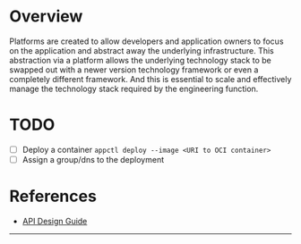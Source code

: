 # Overview

Platforms are created to allow developers and application owners to focus on the application and abstract away the underlying infrastructure.  This abstraction via a platform allows the underlying technology stack to be swapped out with a newer version technology framework or even a completely different framework.  And this is essential to scale and effectively manage the technology stack required by the engineering function.

# TODO
- [ ] Deploy a container `appctl deploy --image <URI to OCI container>`
- [ ] Assign a group/dns to the deployment

# References
- [API Design Guide][1]


----------
[1]: https://cloud.google.com/apis/design/